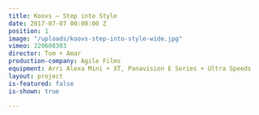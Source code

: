 ```yaml
---
title: Koovs — Step into Style
date: 2017-07-07 00:00:00 Z
position: 1
image: "/uploads/koovs-step-into-style-wide.jpg"
vimeo: 220608303
director: Tom + Amar
production-company: Agile Films
equipment: Arri Alexa Mini + XT, Panavision E Series + Ultra Speeds
layout: project
is-featured: false
is-shown: true

---
```


